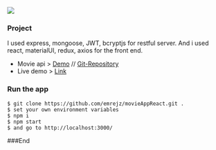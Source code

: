 ![](https://images.assetsdelivery.com/compings_v2/redlinevector/redlinevector1903/redlinevector190300341.jpg)

### Project
I used express, mongoose, JWT, bcryptjs for restful server.
And i used react, materialUI, redux, axios  for the front end.
- Movie api > [Demo](https://movie-api-with-nodejs.herokuapp.com/) // [Git-Repository](https://github.com/emrejz/movie-api)
- Live demo > [Link](http://movie_react.surge.sh/)

### Run the app

```
$ git clone https://github.com/emrejz/movieAppReact.git .
$ set your own environment variables
$ npm i
$ npm start
$ and go to http://localhost:3000/
```





###End
